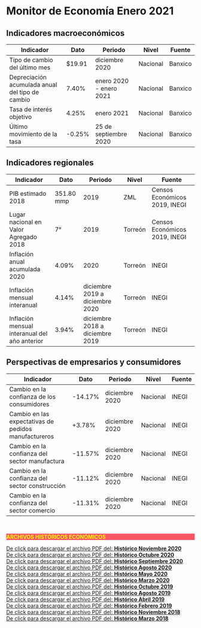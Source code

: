 # Monitor de Economía Enero 2021

## Indicadores macroeconómicos
Indicador                                                       |Dato       |Periodo            |Nivel      |Fuente         |
----------------------------------------------------------------|---------------|-----------------------|---------------|---------------|
Tipo de cambio del último mes                       |  $19.91   |diciembre 2020        |Nacional    |Banxico        |
Depreciación acumulada anual del tipo de cambio         |  7.40%    |enero 2020 - enero 2021|Nacional   |Banxico        |
Tasa de interés objetivo                            |  4.25%    |enero 2021     |Nacional   |Banxico        |
Último movimiento de la tasa                    |  -0.25%   |25 de septiembre 2020  |Nacional   |Banxico        |

## Indicadores regionales
Indicador                                                       |Dato       |Periodo        |Nivel      |Fuente                 |
----------------------------------------------------------------|---------------|---------------|---------------|-----------------------|
PIB estimado 2018                       |351.80 mmp |2019       |ZML        |Censos Económicos 2019, INEGI |
Lugar nacional en Valor Agregado 2018               |7°         |2019       |Torreón        |Censos Económicos 2019, INEGI |
Inflación anual acumulada 2020                  |4.09%      |2020       |Torreón    |INEGI          |
Inflación mensual interanual                    |4.14%      |diciembre 2019 a diciembre 2020|Torreón|INEGI      |
Inflación mensual interanual del año anterior           |3.94%      |diciembre 2018 a diciembre 2019|Torreón|INEGI      |

## Perspectivas de empresarios y consumidores
Indicador                                                       |Dato       |Periodo            |Nivel      |Fuente         |
----------------------------------------------------------------|---------------|-----------------------|---------------|---------------|
Cambio en la confianza de los consumidores              |-14.17%    |diciembre 2020 |Nacional   |INEGI      |
Cambio en las expectativas de pedidos manufactureros        |+3.78%     |diciembre 2020 |Nacional   |INEGI      |
Cambio en la confianza del sector manufactura           |-11.57%    |diciembre 2020 |Nacional   |INEGI      |
Cambio en la confianza del sector construcción          |-11.12%    |diciembre 2020 |Nacional   |INEGI      |
Cambio en la confianza del sector comercio              |-11.31%    |diciembre 2020 |Nacional   |INEGI      |

</br>


<p style="background-color:#f95666;color:yellow;"><strong>ARCHIVOS HISTÓRICOS ECONÓMICOS</strong></p>

[De click para descargar el archivo PDF del:   <strong>Histórico Noviembre   2020</strong>](http://www.trcimplan.gob.mx/monitores/economia/economia-nov-2020.pdf)
</br>
[De click para descargar el archivo PDF del:   <strong>Histórico Octubre   2020</strong>](http://www.trcimplan.gob.mx/monitores/economia/economia-oct-2020.pdf)
</br>
[De click para descargar el archivo PDF del:   <strong>Histórico Septiembre   2020</strong>](http://www.trcimplan.gob.mx/monitores/economia/economia-sep-2020.pdf)
</br>
[De click para descargar el archivo PDF del:   <strong>Histórico Agosto    2020</strong>](http://www.trcimplan.gob.mx/monitores/economia/economia-agosto-2020.pdf)
</br>
[De click para descargar el archivo PDF del:   <strong>Histórico Mayo      2020</strong>](http://www.trcimplan.gob.mx/monitores/economia/economia-mayo-2020.pdf)
</br>
[De click para descargar el archivo PDF del:   <strong>Histórico Marzo     2020</strong>](http://www.trcimplan.gob.mx/monitores/economia/economia-marzo-2020.pdf)
</br>
[De click para descargar el archivo PDF del:   <strong>Histórico Octubre   2019</strong>](http://www.trcimplan.gob.mx/monitores/economia/economia-octubre-2019.pdf)
</br>
[De click para descargar el archivo PDF del:   <strong>Histórico Agosto    2019</strong>](http://www.trcimplan.gob.mx/monitores/economia/economia-agosto-2019.pdf)
</br>
[De click para descargar el archivo PDF del:   <strong>Histórico Abril     2019</strong>](http://www.trcimplan.gob.mx/monitores/economia/economia-abril-2019.pdf)
</br>
[De click para descargar el archivo PDF del:   <strong>Histórico Febrero   2019</strong>](http://www.trcimplan.gob.mx/monitores/economia/economia-febrero-2019.pdf)
</br>
[De click para descargar el archivo PDF del:   <strong>Histórico Noviembre 2018</strong>](http://www.trcimplan.gob.mx/monitores/economia/economia-nov-2018.pdf)
</br>
[De click para descargar el archivo PDF del:   <strong>Histórico Marzo     2018</strong>](http://www.trcimplan.gob.mx/monitores/economia/economia-marzo-2018.pdf)
</br>
